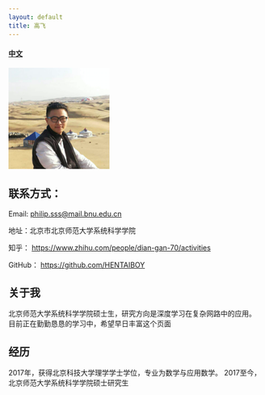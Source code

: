 ```yaml
---
layout: default
title: 高飞
---
```



#### [中文](https://bnusss.github.io/person/gao-fei.html)


<img src="/img/people/gaofei.png" height="200px"/>


## 联系方式：
Email: philip.sss@mail.bnu.edu.cn

地址：北京市北京师范大学系统科学学院

知乎： https://www.zhihu.com/people/dian-gan-70/activities

GitHub： https://github.com/HENTAIBOY

## 关于我
北京师范大学系统科学学院硕士生，研究方向是深度学习在复杂网路中的应用。
目前正在勤勤恳恳的学习中，希望早日丰富这个页面


## 经历
2017年，获得北京科技大学理学学士学位，专业为数学与应用数学。
2017至今，北京师范大学系统科学学院硕士研究生
